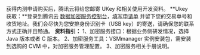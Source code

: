 获得内测申请购买后，腾讯云将给您邮寄 UKey 和相关使用开发资料。
**Ukey 获取：**登录到腾讯云 [数据加密服务控制台](https://console.cloud.tencent.com/hsm)，[填写申请单](https://console.cloud.tencent.com/workorder/category) 并留下您的交易单号和收货地址。我们会尽快为您安排身份识别卡（USB key）的寄送，请确保您的联系方式正确并且畅通。
**资料指引：**
1、加密服务接口：根据业务侧研发情况，选择 Java 版本或者 C 版本。
2、加密服务工具：VSMmanager 实例安装包，需安装到选购的 CVM 中，对加密服务管理配置。
3、加密服务相关手册说明。
